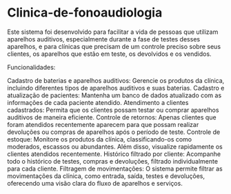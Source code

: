 # Clinica-de-fonoaudiologia

Este sistema foi desenvolvido para facilitar a vida de pessoas que utilizam aparelhos auditivos, especialmente durante a fase de testes desses aparelhos, e para clínicas que precisam de um controle preciso sobre seus clientes, os aparelhos que estão em teste, os devolvidos e os vendidos.

Funcionalidades:

Cadastro de baterias e aparelhos auditivos: Gerencie os produtos da clínica, incluindo diferentes tipos de aparelhos auditivos e suas baterias.
Cadastro e atualização de pacientes: Mantenha um banco de dados atualizado com as informações de cada paciente atendido.
Atendimento a clientes cadastrados: Permita que os clientes possam testar ou comprar aparelhos auditivos de maneira eficiente.
Controle de retornos: Apenas clientes que foram atendidos recentemente aparecem para que possam realizar devoluções ou compras de aparelhos após o período de teste.
Controle de estoque: Monitore os produtos da clínica, classificando-os como moderados, escassos ou abundantes. Além disso, visualize rapidamente os clientes atendidos recentemente.
Histórico filtrado por cliente: Acompanhe todo o histórico de testes, compras e devoluções, filtrado individualmente para cada cliente.
Filtragem de movimentações: O sistema permite filtrar as movimentações da clínica, como entrada, saída, testes e devoluções, oferecendo uma visão clara do fluxo de aparelhos e serviços.
